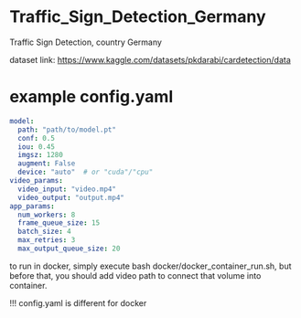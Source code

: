 # Traffic_Sign_Detection_Germany
Traffic Sign Detection, country Germany


dataset link: https://www.kaggle.com/datasets/pkdarabi/cardetection/data

# **example config.yaml**
```yaml
model:
  path: "path/to/model.pt"
  conf: 0.5
  iou: 0.45
  imgsz: 1280
  augment: False
  device: "auto"  # or "cuda"/"cpu"
video_params:
  video_input: "video.mp4"
  video_output: "output.mp4"
app_params:
  num_workers: 8
  frame_queue_size: 15
  batch_size: 4
  max_retries: 3
  max_output_queue_size: 20
```


to run in docker, simply execute bash docker/docker_container_run.sh, but before that, you should add video path to connect that volume into container.

!!! config.yaml is different for docker